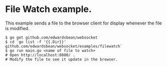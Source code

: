 # File Watch example.

This example sends a file to the browser client for display whenever the file is modified.

    $ go get github.com/edwardsbean/websocket
    $ cd `go list -f '{{.Dir}}' github.com/edwardsbean/websocket/examples/filewatch`
    $ go run main.go <name of file to watch>
    # Open http://localhost:8080/ .
    # Modify the file to see it update in the browser.
